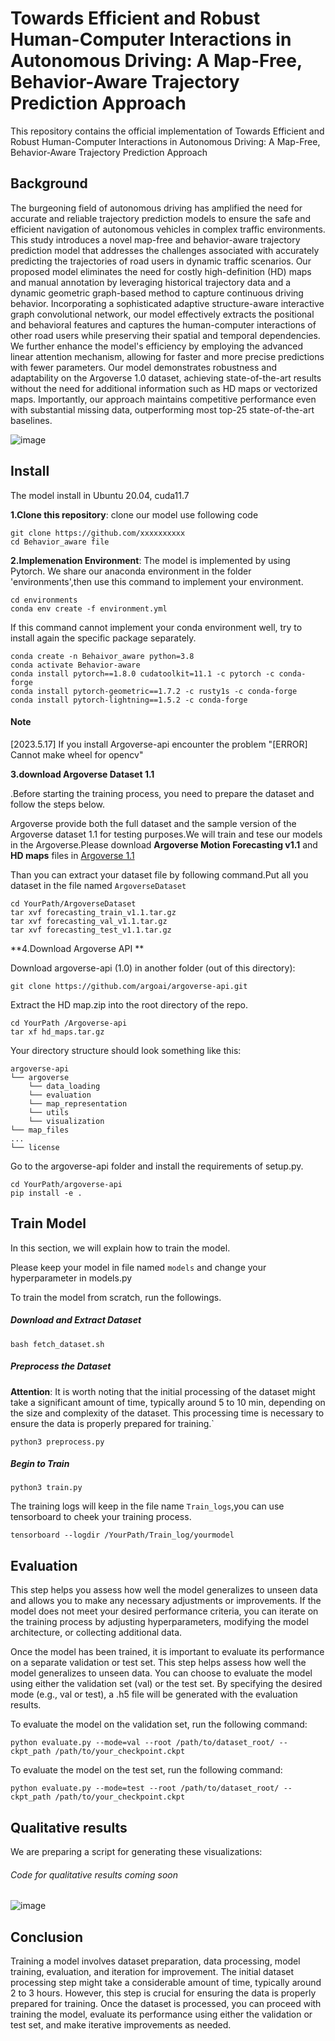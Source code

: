 # Towards Efficient and Robust Human-Computer Interactions in Autonomous Driving: A Map-Free, Behavior-Aware Trajectory Prediction Approach

This repository contains the official implementation of  Towards Efficient and Robust Human-Computer Interactions in Autonomous Driving: A Map-Free, Behavior-Aware Trajectory Prediction Approach

## Background

The burgeoning field of autonomous driving has amplified the need for accurate and reliable trajectory prediction models to ensure the safe and efficient navigation of autonomous vehicles in complex traffic environments. This study introduces a novel map-free and behavior-aware trajectory prediction model that addresses the challenges associated with accurately predicting the trajectories of road users in dynamic traffic scenarios. Our proposed model eliminates the need for costly high-definition (HD) maps and manual annotation by leveraging historical trajectory data and a dynamic geometric graph-based method to capture continuous driving behavior. Incorporating a sophisticated adaptive structure-aware interactive graph convolutional network, our model effectively extracts the positional and behavioral features and captures the human-computer interactions of other road users while preserving their spatial and temporal dependencies. We further enhance the model's efficiency by employing the advanced linear attention mechanism, allowing for faster and more precise predictions with fewer parameters.  Our model demonstrates robustness and adaptability on the Argoverse 1.0 dataset, achieving state-of-the-art results without the need for additional information such as HD maps or vectorized maps. Importantly, our approach maintains competitive performance even with substantial missing data, outperforming most top-25 state-of-the-art baselines.

![image](https://github.com/Petrichor625/Map-Free-Behavior-Aware-Model/blob/main/Figures/Framework_final_final.png)

## Install

The model install in Ubuntu 20.04, cuda11.7

**1.Clone this repository**: clone our model use following code 

```
git clone https://github.com/xxxxxxxxxx
cd Behavior_aware file
```

**2.Implemenation Environment**: The model is implemented by using Pytorch. We share our anaconda environment in the folder 'environments',then use this command to implement your environment.

```
cd environments
conda env create -f environment.yml
```

If this command cannot implement your conda environment well, try to install again the specific package separately.

```
conda create -n Behaivor_aware python=3.8
conda activate Behavior-aware
conda install pytorch==1.8.0 cudatoolkit=11.1 -c pytorch -c conda-forge
conda install pytorch-geometric==1.7.2 -c rusty1s -c conda-forge
conda install pytorch-lightning==1.5.2 -c conda-forge
```



#### Note

[2023.5.17] If you install Argoverse-api encounter the problem "[ERROR] Cannot make wheel for opencv"



**3.download Argoverse Dataset 1.1**

.Before starting the training process, you need to prepare the dataset and follow the steps below.

Argoverse provide both the full dataset and the sample version of the Argoverse dataset 1.1 for testing purposes.We will train and tese our models in the Argoverse.Please download **Argoverse Motion Forecasting v1.1** and **HD maps** files in [Argoverse 1.1](https://www.argoverse.org/av1.html#forecasting-link)

Than you can extract your dataset file by following command.Put all you dataset in the file named `ArgoverseDataset`

```
cd YourPath/ArgoverseDataset
tar xvf forecasting_train_v1.1.tar.gz
tar xvf forecasting_val_v1.1.tar.gz
tar xvf forecasting_test_v1.1.tar.gz
```

**4.Download Argoverse API **

Download argoverse-api (1.0) in another folder (out of this directory):

```
git clone https://github.com/argoai/argoverse-api.git
```

Extract the HD map.zip into the root directory of the repo. 

```
cd YourPath /Argoverse-api
tar xf hd_maps.tar.gz
```

Your directory structure should look something like this:

```
argoverse-api
└── argoverse
    └── data_loading
    └── evaluation
    └── map_representation
    └── utils
    └── visualization
└── map_files
...
└── license
```

Go to the argoverse-api folder and install the requirements of setup.py.

```
cd YourPath/argoverse-api
pip install -e .
```



## Train Model

In this section, we will explain how to train the model.

Please keep your model in file named `models` and change your hyperparameter in models.py

To train the model from scratch, run the followings.

##### Download and Extract Dataset

```
bash fetch_dataset.sh
```

##### Preprocess the Dataset

**Attention**: It is worth noting that the initial processing of the dataset might take a significant amount of time, typically around 5 to 10 min, depending on the size and complexity of the dataset. This processing time is necessary to ensure the data is properly prepared for training.`

```
python3 preprocess.py
```

##### Begin to Train

```
python3 train.py
```

The training logs will keep in the file name `Train_logs`,you can use tensorboard to cheek your training process.

```
tensorboard --logdir /YourPath/Train_log/yourmodel
```



## Evaluation

This step helps you assess how well the model generalizes to unseen data and allows you to make any necessary adjustments or improvements. If the model does not meet your desired performance criteria, you can iterate on the training process by adjusting hyperparameters, modifying the model architecture, or collecting additional data.

Once the model has been trained, it is important to evaluate its performance on a separate validation or test set. This step helps assess how well the model generalizes to unseen data. You can choose to evaluate the model using either the validation set (val) or the test set. By specifying the desired mode (e.g., val or test), a .h5 file will be generated with the evaluation results.

To evaluate the model on the validation set, run the following command:

```
python evaluate.py --mode=val --root /path/to/dataset_root/ --ckpt_path /path/to/your_checkpoint.ckpt
```

To evaluate the model on the test set, run the following command:

```
python evaluate.py --mode=test --root /path/to/dataset_root/ --ckpt_path /path/to/your_checkpoint.ckpt
```



## Qualitative results

We are preparing a script for generating these visualizations:


 ###### Code for qualitative results coming soon

![image](https://github.com/Petrichor625/Map-Free-Behavior-Aware-Model/blob/main/Figures/Qualified%20result_1.png)




## Conclusion

Training a model involves dataset preparation, data processing, model training, evaluation, and iteration for improvement. The initial dataset processing step might take a considerable amount of time, typically around 2 to 3 hours. However, this step is crucial for ensuring the data is properly prepared for training. Once the dataset is processed, you can proceed with training the model, evaluate its performance using either the validation or test set, and make iterative improvements as needed.



